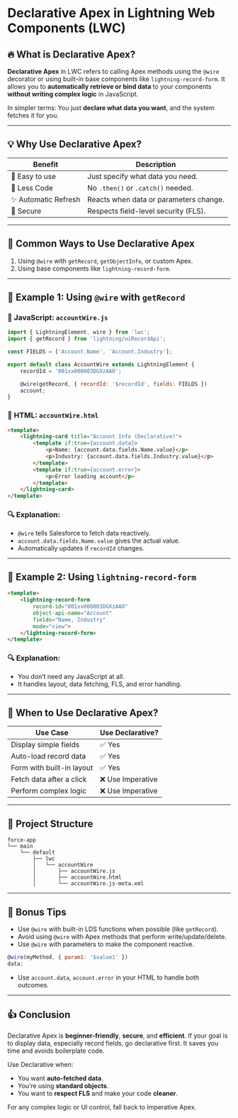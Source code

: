 # Declarative Apex in Lightning Web Components (LWC)

## 🔥 What is Declarative Apex?

**Declarative Apex** in LWC refers to calling Apex methods using the `@wire` decorator or using built-in base components like `lightning-record-form`. It allows you to **automatically retrieve or bind data** to your components **without writing complex logic** in JavaScript.

In simpler terms: You just **declare what data you want**, and the system fetches it for you.

---

## 💡 Why Use Declarative Apex?

| Benefit             | Description                            |
| ------------------- | -------------------------------------- |
| 🚀 Easy to use      | Just specify what data you need.       |
| 📒 Less Code        | No `.then()` or `.catch()` needed.     |
| ✨ Automatic Refresh | Reacts when data or parameters change. |
| 🔐 Secure           | Respects field-level security (FLS).   |

---

## 🚀 Common Ways to Use Declarative Apex

1. Using `@wire` with `getRecord`, `getObjectInfo`, or custom Apex.
2. Using base components like `lightning-record-form`.

---

## 📅 Example 1: Using `@wire` with `getRecord`

### 📁 JavaScript: `accountWire.js`

```js
import { LightningElement, wire } from 'lwc';
import { getRecord } from 'lightning/uiRecordApi';

const FIELDS = ['Account.Name', 'Account.Industry'];

export default class AccountWire extends LightningElement {
    recordId = '001xx000003DGXzAAO';

    @wire(getRecord, { recordId: '$recordId', fields: FIELDS })
    account;
}
```

### 📁 HTML: `accountWire.html`

```html
<template>
    <lightning-card title="Account Info (Declarative)">
        <template if:true={account.data}>
            <p>Name: {account.data.fields.Name.value}</p>
            <p>Industry: {account.data.fields.Industry.value}</p>
        </template>
        <template if:true={account.error}>
            <p>Error loading account</p>
        </template>
    </lightning-card>
</template>
```

### 🔍 Explanation:

* `@wire` tells Salesforce to fetch data reactively.
* `account.data.fields.Name.value` gives the actual value.
* Automatically updates if `recordId` changes.

---

## 📅 Example 2: Using `lightning-record-form`

```html
<template>
    <lightning-record-form
        record-id="001xx000003DGXzAAO"
        object-api-name="Account"
        fields="Name, Industry"
        mode="view">
    </lightning-record-form>
</template>
```

### 🔍 Explanation:

* You don’t need any JavaScript at all.
* It handles layout, data fetching, FLS, and error handling.

---

## 🧵 When to Use Declarative Apex?

| Use Case                  | Use Declarative? |
| ------------------------- | ---------------- |
| Display simple fields     | ✅ Yes            |
| Auto-load record data     | ✅ Yes            |
| Form with built-in layout | ✅ Yes            |
| Fetch data after a click  | ❌ Use Imperative |
| Perform complex logic     | ❌ Use Imperative |

---

## 🔧 Project Structure

```
force-app
└── main
    └── default
        ├── lwc
        │   └── accountWire
        │       ├── accountWire.js
        │       ├── accountWire.html
        │       └── accountWire.js-meta.xml
```

---

## 🚀 Bonus Tips

* Use `@wire` with built-in LDS functions when possible (like `getRecord`).
* Avoid using `@wire` with Apex methods that perform write/update/delete.
* Use `@wire` with parameters to make the component reactive.

```js
@wire(myMethod, { param1: '$value1' })
data;
```

* Use `account.data`, `account.error` in your HTML to handle both outcomes.

---

## 👍 Conclusion

Declarative Apex is **beginner-friendly**, **secure**, and **efficient**. If your goal is to display data, especially record fields, go declarative first. It saves you time and avoids boilerplate code.

Use Declarative when:

* You want **auto-fetched data**.
* You’re using **standard objects**.
* You want to **respect FLS** and make your code **cleaner**.

For any complex logic or UI control, fall back to Imperative Apex.
